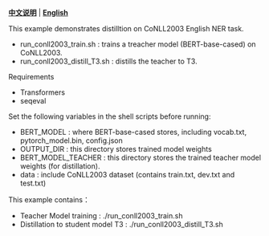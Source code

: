 [**中文说明**](README_ZH.md) | [**English**](README.md)

This example demonstrates distilltion on CoNLL2003 English NER task.

* run_conll2003_train.sh : trains a treacher model (BERT-base-cased) on CoNLL2003.
* run_conll2003_distill_T3.sh : distills the teacher to T3.

Requirements

* Transformers
* seqeval

Set the following variables in the shell scripts before running:

* BERT_MODEL :  where BERT-base-cased stores, including vocab.txt, pytorch_model.bin, config.json
* OUTPUT_DIR : this directory stores trained model weights
* BERT_MODEL_TEACHER : this directory stores the trained teacher model weights (for distillation).
* data : include CoNLL2003 dataset (contains train.txt, dev.txt and test.txt)

This example contains：

* Teacher Model training : ./run_conll2003_train.sh
* Distillation to student model T3 : ./run_conll2003_distill_T3.sh
